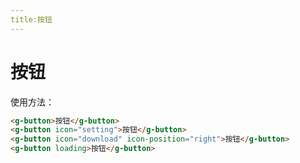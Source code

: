 ```yaml
---
title:按钮
---
```


# 按钮

<ClientOnly>
<button-demo/>
</ClientOnly>

使用方法：
```html
<g-button>按钮</g-button>
<g-button icon="setting">按钮</g-button>
<g-button icon="download" icon-position="right">按钮</g-button>
<g-button loading>按钮</g-button>
```
        